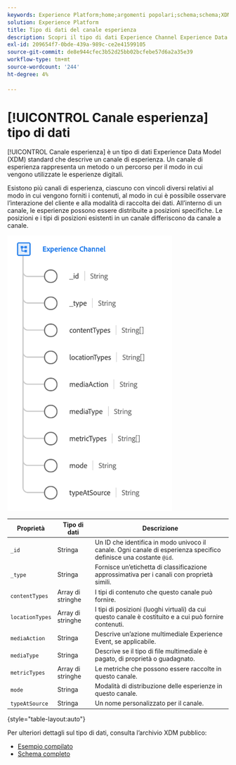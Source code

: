```yaml
---
keywords: Experience Platform;home;argomenti popolari;schema;schema;XDM;campi;schemi;schemi;dettagli pagina web;tipo dati;tipo dati;tipo dati;pagina web;home;popular topic;schema;Schema;XDM;fields;schemas;Schemas;Webpage details;datatype;data-type;data type;data type;webpage
solution: Experience Platform
title: Tipo di dati del canale esperienza
description: Scopri il tipo di dati Experience Channel Experience Data Model (XDM).
exl-id: 209654f7-0bde-439a-989c-ce2e41599105
source-git-commit: de8e944cfec3b52d25bb02bcfebe57d6a2a35e39
workflow-type: tm+mt
source-wordcount: '244'
ht-degree: 4%

---
```


# [!UICONTROL Canale esperienza] tipo di dati

[!UICONTROL Canale esperienza] è un tipo di dati Experience Data Model (XDM) standard che descrive un canale di esperienza. Un canale di esperienza rappresenta un metodo o un percorso per il modo in cui vengono utilizzate le esperienze digitali.

Esistono più canali di esperienza, ciascuno con vincoli diversi relativi al modo in cui vengono forniti i contenuti, al modo in cui è possibile osservare l’interazione del cliente e alla modalità di raccolta dei dati. All’interno di un canale, le esperienze possono essere distribuite a posizioni specifiche. Le posizioni e i tipi di posizioni esistenti in un canale differiscono da canale a canale.

![](../images/data-types/experience-channel.png)

| Proprietà | Tipo di dati | Descrizione |
| --- | --- | --- |
| `_id` | Stringa | Un ID che identifica in modo univoco il canale. Ogni canale di esperienza specifico definisce una costante `@id`. |
| `_type` | Stringa | Fornisce un’etichetta di classificazione approssimativa per i canali con proprietà simili. |
| `contentTypes` | Array di stringhe | I tipi di contenuto che questo canale può fornire. |
| `locationTypes` | Array di stringhe | I tipi di posizioni (luoghi virtuali) da cui questo canale è costituito e a cui può fornire contenuti. |
| `mediaAction` | Stringa | Descrive un’azione multimediale Experience Event, se applicabile. |
| `mediaType` | Stringa | Descrive se il tipo di file multimediale è pagato, di proprietà o guadagnato. |
| `metricTypes` | Array di stringhe | Le metriche che possono essere raccolte in questo canale. |
| `mode` | Stringa | Modalità di distribuzione delle esperienze in questo canale. |
| `typeAtSource` | Stringa | Un nome personalizzato per il canale. |

{style="table-layout:auto"}

Per ulteriori dettagli sul tipo di dati, consulta l’archivio XDM pubblico:

* [Esempio compilato](https://github.com/adobe/xdm/blob/master/components/datatypes/channels/channel.example.1.json)
* [Schema completo](https://github.com/adobe/xdm/blob/master/components/datatypes/channels/channel.schema.json)
